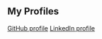 ## My Profiles
[GitHub profile](https://github.com/neo21181)
[LinkedIn profile](https://www.linkedin.com/in/ahmedomarelhamidy)
